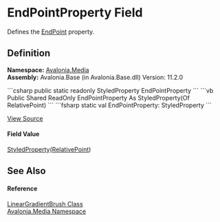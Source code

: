 # EndPointProperty Field


Defines the <a href="P_Avalonia_Media_LinearGradientBrush_EndPoint">EndPoint</a> property.



## Definition
**Namespace:** <a href="N_Avalonia_Media">Avalonia.Media</a>  
**Assembly:** Avalonia.Base (in Avalonia.Base.dll) Version: 11.2.0

<Tabs groupId="api-code-preview">
<TabItem value="csharp" label="C#">
```csharp
public static readonly StyledProperty<RelativePoint> EndPointProperty
```
</TabItem>
<TabItem value="vb" label="VB">
```vb
Public Shared ReadOnly EndPointProperty As StyledProperty(Of RelativePoint)
```
</TabItem>
<TabItem value="fsharp" label="F#">
```fsharp
static val EndPointProperty: StyledProperty<RelativePoint>
```
</TabItem>
</Tabs>



<a href="https://github.com/AvaloniaUI/Avalonia/tree/master/src/Avalonia.Base/Media/LinearGradientBrush.cs" title="View the source code">View Source</a>



#### Field Value
<a href="T_Avalonia_StyledProperty_1">StyledProperty</a>(<a href="T_Avalonia_RelativePoint">RelativePoint</a>)

## See Also


#### Reference
<a href="T_Avalonia_Media_LinearGradientBrush">LinearGradientBrush Class</a>  
<a href="N_Avalonia_Media">Avalonia.Media Namespace</a>  
